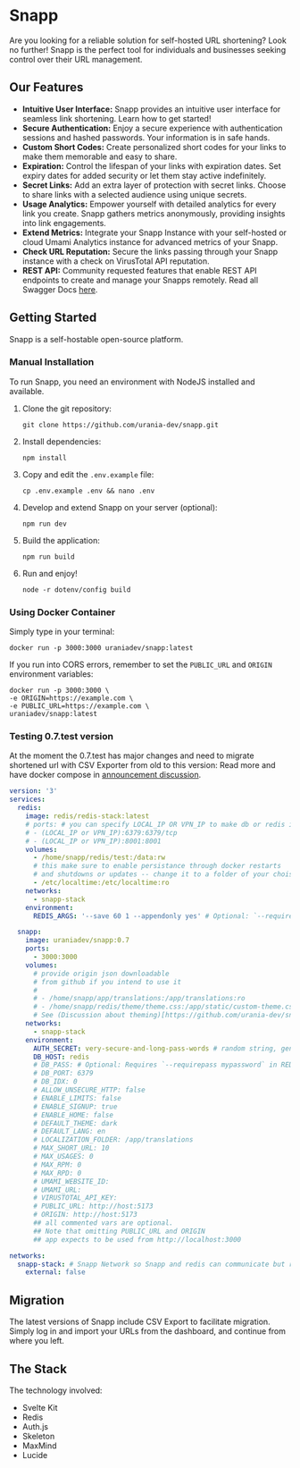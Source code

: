 # Snapp

Are you looking for a reliable solution for self-hosted URL shortening? Look no further! Snapp is the perfect tool for individuals and businesses seeking control over their URL management.

## Our Features

- **Intuitive User Interface:** Snapp provides an intuitive user interface for seamless link shortening. Learn how to get started!
- **Secure Authentication:** Enjoy a secure experience with authentication sessions and hashed passwords. Your information is in safe hands.
- **Custom Short Codes:** Create personalized short codes for your links to make them memorable and easy to share.
- **Expiration:** Control the lifespan of your links with expiration dates. Set expiry dates for added security or let them stay active indefinitely.
- **Secret Links:** Add an extra layer of protection with secret links. Choose to share links with a selected audience using unique secrets.
- **Usage Analytics:** Empower yourself with detailed analytics for every link you create. Snapp gathers metrics anonymously, providing insights into link engagements.
- **Extend Metrics:** Integrate your Snapp Instance with your self-hosted or cloud Umami Analytics instance for advanced metrics of your Snapp.
- **Check URL Reputation:** Secure the links passing through your Snapp instance with a check on VirusTotal API reputation.
- **REST API:** Community requested features that enable REST API endpoints to create and manage your Snapps remotely. Read all Swagger Docs [here](https://snapp.li/dashboard/docs).

## Getting Started

Snapp is a self-hostable open-source platform.

### Manual Installation

To run Snapp, you need an environment with NodeJS installed and available.

1. Clone the git repository:
   ```
   git clone https://github.com/urania-dev/snapp.git
   ```
2. Install dependencies:
   ```
   npm install
   ```
3. Copy and edit the `.env.example` file:
   ```
   cp .env.example .env && nano .env
   ```
4. Develop and extend Snapp on your server (optional):
   ```
   npm run dev
   ```
5. Build the application:
   ```
   npm run build
   ```
6. Run and enjoy!
   ```
   node -r dotenv/config build
   ```

### Using Docker Container

Simply type in your terminal:

```
docker run -p 3000:3000 uraniadev/snapp:latest
```

If you run into CORS errors, remember to set the `PUBLIC_URL` and `ORIGIN` environment variables:

```
docker run -p 3000:3000 \
-e ORIGIN=https://example.com \
-e PUBLIC_URL=https://example.com \
uraniadev/snapp:latest
```

### Testing 0.7.test version

At the moment the 0.7.test has major changes and need to migrate shortened url with CSV Exporter from old to this version:
Read more and have docker compose in [announcement discussion](https://github.com/urania-dev/snapp/discussions/16).

```yml
version: '3'
services:
  redis:
    image: redis/redis-stack:latest
    # ports: # you can specify LOCAL_IP OR VPN_IP to make db or redis insight available privately
    # - (LOCAL_IP or VPN_IP):6379:6379/tcp
    # - (LOCAL_IP or VPN_IP):8001:8001
    volumes:
      - /home/snapp/redis/test:/data:rw
      # this make sure to enable persistance through docker restarts
      # and shutdowns or updates -- change it to a folder of your choise
      - /etc/localtime:/etc/localtime:ro
    networks:
      - snapp-stack
    environment:
      REDIS_ARGS: '--save 60 1 --appendonly yes' # Optional: `--requirepass mypassword`

  snapp:
    image: uraniadev/snapp:0.7
    ports:
      - 3000:3000
    volumes:
      # provide origin json downloadable
      # from github if you intend to use it
      #
      # - /home/snapp/app/translations:/app/translations:ro 
      # - /home/snapp/redis/theme/theme.css:/app/static/custom-theme.css
      # See (Discussion about theming)[https://github.com/urania-dev/snapp/discussions/18]
    networks:
      - snapp-stack
    environment:
      AUTH_SECRET: very-secure-and-long-pass-words # random string, generate it with bash: openssl rand -base64 32
      DB_HOST: redis
      # DB_PASS: # Optional: Requires `--requirepass mypassword` in REDIS_ARGS
      # DB_PORT: 6379
      # DB_IDX: 0
      # ALLOW_UNSECURE_HTTP: false
      # ENABLE_LIMITS: false
      # ENABLE_SIGNUP: true
      # ENABLE_HOME: false
      # DEFAULT_THEME: dark
      # DEFAULT_LANG: en
      # LOCALIZATION_FOLDER: /app/translations
      # MAX_SHORT_URL: 10
      # MAX_USAGES: 0
      # MAX_RPM: 0
      # MAX_RPD: 0
      # UMAMI_WEBSITE_ID:
      # UMAMI_URL:
      # VIRUSTOTAL_API_KEY:
      # PUBLIC_URL: http://host:5173
      # ORIGIN: http://host:5173
      ## all commented vars are optional.
      ## Note that omitting PUBLIC_URL and ORIGIN
      ## app expects to be used from http://localhost:3000

networks:
  snapp-stack: # Snapp Network so Snapp and redis can communicate but redis is isolated from the wan
    external: false
```

## Migration

The latest versions of Snapp include CSV Export to facilitate migration. Simply log in and import your URLs from the dashboard, and continue from where you left.

## The Stack

The technology involved:

- Svelte Kit
- Redis
- Auth.js
- Skeleton
- MaxMind
- Lucide
